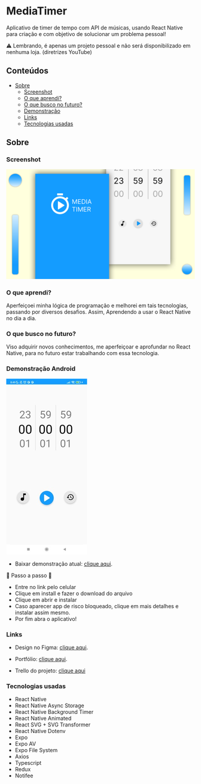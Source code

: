 # MediaTimer

Aplicativo de timer de tempo com API de músicas, usando React Native para criação e com objetivo de solucionar um problema pessoal!

⚠️ Lembrando, é apenas um projeto pessoal e não será disponibilizado em nenhuma loja. (diretrizes YouTube)

## Conteúdos

- [Sobre](#Sobre)
  - [Screenshot](#screenshot)
  - [O que aprendi?](#O-que-aprendi?)
  - [O que busco no futuro?](#O-que-busco-no-futuro?)
  - [Demonstração](#demonstração)
  - [Links](#links)
  - [Tecnologias usadas](#Tecnologias-usadas)

## Sobre

### Screenshot

![](./assets/screenshot.jpg)

### O que aprendi?

Aperfeiçoei minha lógica de programação e melhorei em tais tecnologias, passando por diversos desafios. Assim, Aprendendo a usar o React Native no dia a dia.

### O que busco no futuro?

Viso adquirir novos conhecimentos, me aperfeiçoar e aprofundar no React Native, para no futuro estar trabalhando com essa tecnologia.

### Demonstração Android

![](./assets/reviewImage.jpg)

- Baixar demonstração atual: [clique aqui](https://expo.dev/accounts/henriqueam/projects/media-timer/builds/0b869dbe-79cd-4121-935b-3f3f93356e98).

📙 Passo a passo 📙

- Entre no link pelo celular
- Clique em install e fazer o download do arquivo
- Clique em abrir e instalar
- Caso aparecer app de risco bloqueado, clique em mais detalhes e instalar assim mesmo.
- Por fim abra o aplicativo!

### Links

- Design no Figma: [clique aqui](https://www.figma.com/file/XTRDCbSVe8lHtwkXK1Z5T7/Media-Timer?type=design&node-id=0%3A1&t=I2CeKk7yJGLngWCy-1).

- Portfólio: [clique aqui](https://henriqueamascarin.vercel.app).

- Trello do projeto: [clique aqui](https://trello.com/b/qz6KPuiC/mediatimer)

### Tecnologias usadas

- React Native
- React Native Async Storage
- React Native Background Timer
- React Native Animated
- React SVG + SVG Transformer
- React Native Dotenv
- Expo
- Expo AV
- Expo File System
- Axios
- Typescript
- Redux
- Notifee
